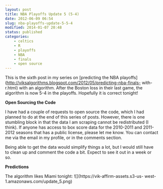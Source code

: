 ```yaml
---
layout: post
title: NBA Playoffs Update 5 (5-4)
date: 2012-06-09 06:54
slug: nba-playoffs-update-5-5-4
modified: 2014-01-07 20:48
status: published
categories:
    - celtics
    - R
    - playoffs
    - NBA
    - finals
    - open source
---
```


This is the sixth post in my series on [predicting the NBA
playoffs](http://viksalgorithms.blogspot.com/2012/05/predicting-nba-finals-
with-r.html) with an algorithm. After the Boston loss in their last game, the
algorithm is now 5-4 in the playoffs. Hopefully it is correct tonight!  
  
**Open Sourcing the Code**  
  
I have had a couple of requests to open source the code, which I had planned
to do at the end of this series of posts. However, there is one stumbling
block in that the data I am scraping cannot be redistributed (I think). If
anyone has access to box score data for the 2010-2011 and 2011-2012 seasons
that has a public license, please let me know. You can contact me via the
email in my profile, or in the comments section.  
  
Being able to get the data would simplify things a lot, but I would still have
to clean up and comment the code a bit. Expect to see it out in a week or so.  
  
**Predictions**  
  
The algorithm likes Miami tonight: ![](https://vik-affirm-assets.s3-us-
west-1.amazonaws.com/update_5.png)